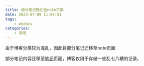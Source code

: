 ```yaml
---
title: 部分笔记搬迁至note页面
date: 2023-07-09 11:04:51
tags:
    - mkdocs
categories:
    - 说明
---
```


由于博客分类较为混乱，因此将部分笔记迁移至note页面

<!--more-->

部分笔记内容迁移至[笔记](https://note.camel-zy.top)页面，博客仅用于存储一些乱七八糟的记录。